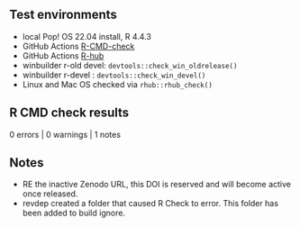 ## Test environments
* local Pop! OS 22.04 install, R 4.4.3
* GitHub Actions [R-CMD-check](https://github.com/jessecambon/tidygeocoder/blob/main/.github/workflows/check-standard.yaml)
* GitHub Actions [R-hub](https://github.com/jessecambon/tidygeocoder/blob/main/.github/workflows/rhub.yaml)
* winbuilder r-old devel: `devtools::check_win_oldrelease()`
* winbuilder r-devel : `devtools::check_win_devel()`
* Linux and Mac OS checked via `rhub::rhub_check()`

## R CMD check results

0 errors | 0 warnings | 1 notes

## Notes 

- RE the inactive Zenodo URL, this DOI is reserved and will become active once released.
- revdep created a folder that caused R Check to error. This folder has been added to build ignore.